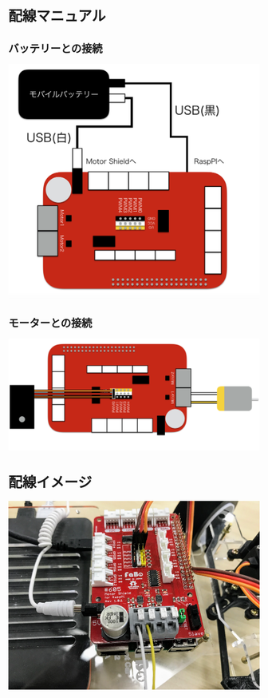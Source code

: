 # 配線マニュアル

## バッテリーとの接続

![](/type1/img/type1_blockdiagram002.png)

## モーターとの接続

![](/type1/img/type1_blockdiagram003.png)

# 配線イメージ

![](/type1/img/implement001.png)